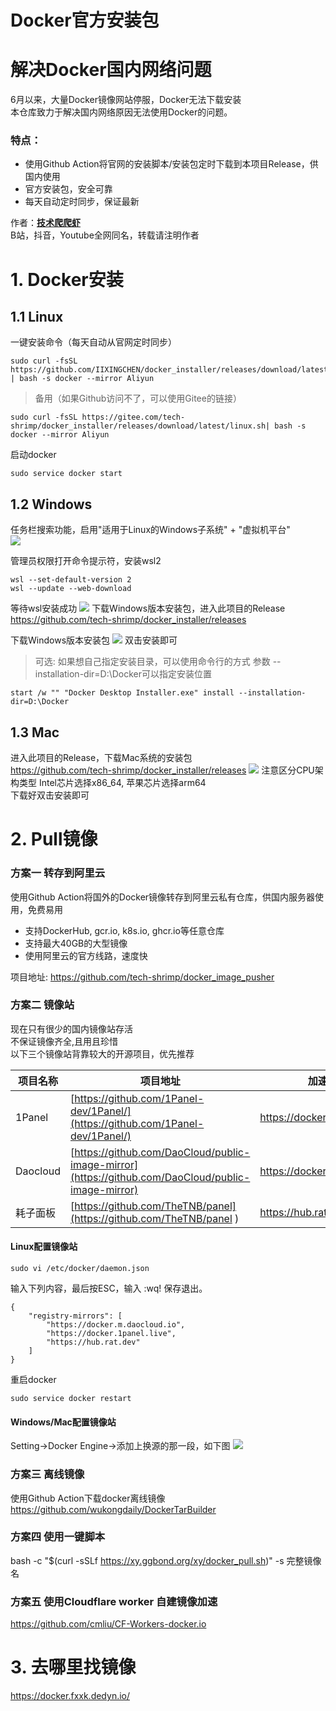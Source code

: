 # Docker官方安装包 
# 解决Docker国内网络问题

6月以来，大量Docker镜像网站停服，Docker无法下载安装<br>
本仓库致力于解决国内网络原因无法使用Docker的问题。<br>

### 特点：
- 使用Github Action将官网的安装脚本/安装包定时下载到本项目Release，供国内使用<br>
- 官方安装包，安全可靠<br>
- 每天自动定时同步，保证最新<br>

作者：**[技术爬爬虾](https://github.com/tech-shrimp/me)**<br>
B站，抖音，Youtube全网同名，转载请注明作者<br>

# 1. Docker安装
## 1.1 Linux
一键安装命令（每天自动从官网定时同步）
```
sudo curl -fsSL https://github.com/IIXINGCHEN/docker_installer/releases/download/latest/docker_install.sh | bash -s docker --mirror Aliyun
```

> 备用（如果Github访问不了，可以使用Gitee的链接）<br>
```
sudo curl -fsSL https://gitee.com/tech-shrimp/docker_installer/releases/download/latest/linux.sh| bash -s docker --mirror Aliyun
```

启动docker
```
sudo service docker start
```

## 1.2 Windows
任务栏搜索功能，启用"适用于Linux的Windows子系统" + "虚拟机平台" <br>
![](images/windows功能.png)

管理员权限打开命令提示符，安装wsl2<br>
```
wsl --set-default-version 2
wsl --update --web-download
```
等待wsl安装成功
![](images/wsl2成功.png)
下载Windows版本安装包，进入此项目的Release<br>
https://github.com/tech-shrimp/docker_installer/releases

下载Windows版本安装包
![](images/windows安装包.png)
双击安装即可

>可选:
如果想自己指定安装目录，可以使用命令行的方式
参数 --installation-dir=D:\Docker可以指定安装位置


```
start /w "" "Docker Desktop Installer.exe" install --installation-dir=D:\Docker
```

## 1.3 Mac
进入此项目的Release，下载Mac系统的安装包<br>
https://github.com/tech-shrimp/docker_installer/releases
![](images/mac安装包.png)
注意区分CPU架构类型 Intel芯片选择x86_64, 苹果芯片选择arm64<br>
下载好双击安装即可

# 2. Pull镜像

### 方案一  转存到阿里云
使用Github Action将国外的Docker镜像转存到阿里云私有仓库，供国内服务器使用，免费易用

- 支持DockerHub, gcr.io, k8s.io, ghcr.io等任意仓库
- 支持最大40GB的大型镜像
- 使用阿里云的官方线路，速度快

项目地址: 
https://github.com/tech-shrimp/docker_image_pusher

### 方案二 镜像站
现在只有很少的国内镜像站存活<br>
不保证镜像齐全,且用且珍惜<br>
以下三个镜像站背靠较大的开源项目，优先推荐<br>

|项目名称|项目地址| 加速地址|
| ----------- | ----------- |----------- |
|1Panel|[https://github.com/1Panel-dev/1Panel/](https://github.com/1Panel-dev/1Panel/)|https://docker.1panel.live|
|Daocloud|[https://github.com/DaoCloud/public-image-mirror](https://github.com/DaoCloud/public-image-mirror)|https://docker.m.daocloud.io|
|耗子面板|[https://github.com/TheTNB/panel](https://github.com/TheTNB/panel 	)|https://hub.rat.dev|


#### Linux配置镜像站




```
sudo vi /etc/docker/daemon.json
```
输入下列内容，最后按ESC，输入 :wq! 保存退出。
```
{
    "registry-mirrors": [
        "https://docker.m.daocloud.io",
        "https://docker.1panel.live",
        "https://hub.rat.dev"
    ]
}
```
重启docker
```
sudo service docker restart
```

#### Windows/Mac配置镜像站
Setting->Docker Engine->添加上换源的那一段，如下图
![](images/win加速.png)

### 方案三 离线镜像
使用Github Action下载docker离线镜像
https://github.com/wukongdaily/DockerTarBuilder

### 方案四 使用一键脚本
bash -c "$(curl -sSLf https://xy.ggbond.org/xy/docker_pull.sh)" -s 完整镜像名

### 方案五 使用Cloudflare worker 自建镜像加速
https://github.com/cmliu/CF-Workers-docker.io

# 3. 去哪里找镜像

https://docker.fxxk.dedyn.io/
